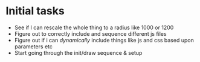 Initial tasks
=============

* See if I can rescale the whole thing to a radius like 1000 or 1200
* Figure out to correctly include and sequence different js files
* Figure out if i can *dynamically* include things like js and css based upon parameters etc
* Start going through the init/draw sequence & setup

